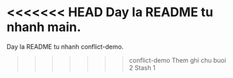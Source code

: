 <<<<<<< HEAD
Day la README tu nhanh main.
=======
Day la README tu nhanh conflict-demo.
>>>>>>> conflict-demo
Them ghi chu buoi 2
Stash 1
